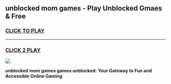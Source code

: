 
## unblocked mom games - Play Unblocked Gmaes & Free
<h3>
<a href="https://premium.freeplayer.one?title=unblocked_mom_games&ref=20F">CLICK TO PLAY</a></h3>
<hr>

<h3>
<a href="https://premium.freeplayer.one?title=unblocked_mom_games&ref=20F">CLICK 2 PLAY</a>
  
</h3>

<a href="https://premium.freeplayer.one?title=unblocked_mom_games&ref=20F/"><img src="https://clearcache.store/games.png"></a>


**unblocked mom games games unblocked: Your Gateway to Fun and Accessible Online Gaming**
